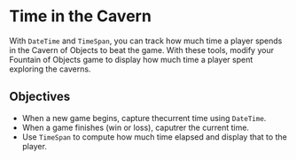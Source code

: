 # Time in the Cavern

With `DateTime` and `TimeSpan`, you can track how much time a player spends in the Cavern of Objects to beat the game. With these tools, modify your Fountain of Objects game to display how much time a player spent exploring the caverns.

## Objectives

- When a new game begins, capture thecurrent time using `DateTime`.
- When a game finishes (win or loss), caputrer the current time.
- Use `TimeSpan` to compute how much time elapsed and display that to the player.


